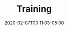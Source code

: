---
title: "2. Training"
date: 2020-02-07T00:11:03-05:00
icon: "ti-dashboard"
description: "Code related to training ML models"
type : "code"
---